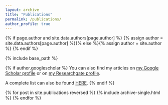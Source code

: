 ```yaml
---
layout: archive
title: "Publications"
permalink: /publications/
author_profile: true
---
```


{% if page.author and site.data.authors[page.author] %}
  {% assign author = site.data.authors[page.author] %}{% else %}{% assign author = site.author %}
{% endif %}

{% include base_path %}

{% if author.googlescholar %}
You can also find my articles on <a href="{{author.googlescholar}}">my Google Scholar profile</a> or on <a href="{{author.researchgate}}">my Researchgate profile</a>.

A complete list can also be found <a href="https://bib.cobiss.net/bibliographies/si/webBiblio/bib201_20240330_102259_52909.html">HERE</a>.
{% endif %}

{% for post in site.publications reversed %}
  {% include archive-single.html %}
{% endfor %}

